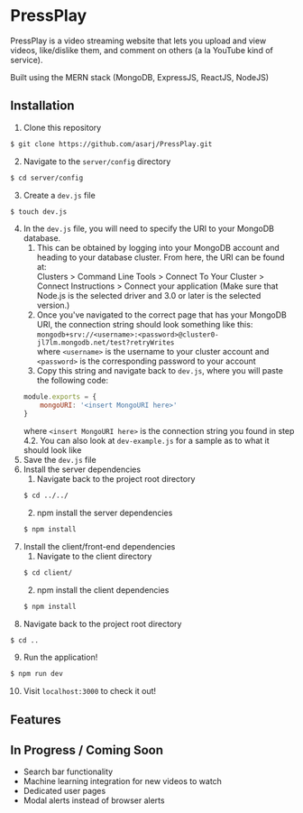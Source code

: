 # PressPlay

PressPlay is a video streaming website that lets you upload and view videos, like/dislike them, and comment on others (a la YouTube kind of service).  

Built using the MERN stack (MongoDB, ExpressJS, ReactJS, NodeJS)

## Installation
1. Clone this repository  
```bash
$ git clone https://github.com/asarj/PressPlay.git
```
2. Navigate to the `server/config` directory  
```bash 
$ cd server/config
```
3. Create a `dev.js` file  
```bash
$ touch dev.js
```
4. In the `dev.js` file, you will need to specify the URI to your MongoDB database.  
    1. This can be obtained by logging into your MongoDB account and heading to your database cluster. From here, the URI can be found at:  
    Clusters > Command Line Tools > Connect To Your Cluster > Connect Instructions > Connect your application (Make sure that Node.js is the selected driver and 3.0 or later is the selected version.)  
    2. Once you've navigated to the correct page that has your MongoDB URI, the connection string should look something like this:  
    `mongodb+srv://<username>:<password>@cluster0-jl7lm.mongodb.net/test?retryWrites`  
    where `<username>` is the username to your cluster account and `<password>` is the corresponding password to your account
    3. Copy this string and navigate back to `dev.js`, where you will paste the following code:  
    ```javascript
    module.exports = {
        mongoURI: '<insert MongoURI here>'
    }
    ```
    where `<insert MongoURI here>` is the connection string you found in step 4.2. You can also look at `dev-example.js` for a sample as to what it should look like
5. Save the `dev.js` file
6. Install the server dependencies  
    1. Navigate back to the project root directory
    ```bash
    $ cd ../../
    ```
    2. npm install the server dependencies
    ```bash
    $ npm install
    ```
7. Install the client/front-end dependencies
    1. Navigate to the client directory
    ```bash
    $ cd client/
    ```
    2. npm install the client dependencies
    ```bash
    $ npm install
    ```
8. Navigate back to the project root directory
```bash
$ cd ..
```
9. Run the application!
```bash
$ npm run dev
```
10. Visit `localhost:3000` to check it out!

## Features



## In Progress / Coming Soon
- Search bar functionality
- Machine learning integration for new videos to watch
- Dedicated user pages
- Modal alerts instead of browser alerts